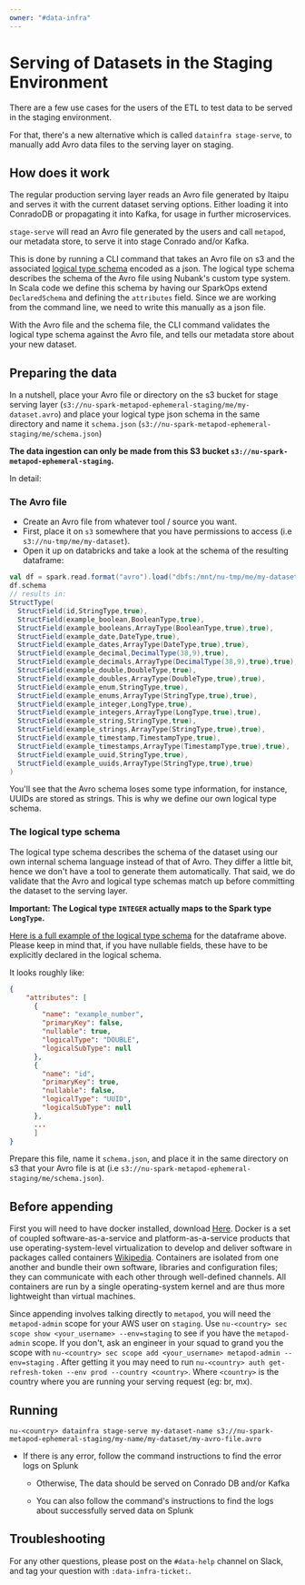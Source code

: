 ```yaml
---
owner: "#data-infra"
---
```


<!-- markdwonlint-disable-file -->

# Serving of Datasets in the Staging Environment

There are a few use cases for the users of the ETL to test data to be served in the staging environment.

For that, there's a new alternative which is called `datainfra stage-serve`, to manually add Avro data files to the serving layer on staging.

## How does it work

The regular production serving layer reads an Avro file generated by Itaipu and serves it with the current dataset serving options. Either loading it into ConradoDB or propagating it into Kafka, for usage in further microservices.

`stage-serve` will read an Avro file generated by the users and call `metapod`, our metadata store, to serve it into stage Conrado and/or Kafka.

This is done by running a CLI command that takes an Avro file on s3 and the associated [logical type schema](/glossary.md#logical-type-schema) encoded as a json. The logical type schema describes the schema of the Avro file using Nubank's custom type system. In Scala code we define this schema by having our SparkOps extend `DeclaredSchema` and defining the `attributes` field. Since we are working from the command line, we need to write this manually as a json file.

With the Avro file and the schema file, the CLI command validates the logical type schema against the Avro file, and tells our metadata store about your new dataset.

## Preparing the data

In a nutshell, place your Avro file or directory on the s3 bucket for stage serving layer (`s3://nu-spark-metapod-ephemeral-staging/me/my-dataset.avro`) and place your logical type json schema in the same directory and name it `schema.json` (`s3://nu-spark-metapod-ephemeral-staging/me/schema.json`)

**The data ingestion can only be made from this S3 bucket `s3://nu-spark-metapod-ephemeral-staging`.**

In detail:

### The Avro file

- Create an Avro file from whatever tool / source you want.
- First, place it on `s3` somewhere that you have permissions to access (i.e `s3://nu-tmp/me/my-dataset`).
- Open it up on databricks and take a look at the schema of the resulting dataframe:

```scala
val df = spark.read.format("avro").load("dbfs:/mnt/nu-tmp/me/my-dataset")
df.schema
// results in:
StructType(
  StructField(id,StringType,true),
  StructField(example_boolean,BooleanType,true),
  StructField(example_booleans,ArrayType(BooleanType,true),true),
  StructField(example_date,DateType,true),
  StructField(example_dates,ArrayType(DateType,true),true),
  StructField(example_decimal,DecimalType(38,9),true),
  StructField(example_decimals,ArrayType(DecimalType(38,9),true),true),
  StructField(example_double,DoubleType,true),
  StructField(example_doubles,ArrayType(DoubleType,true),true),
  StructField(example_enum,StringType,true),
  StructField(example_enums,ArrayType(StringType,true),true),
  StructField(example_integer,LongType,true),
  StructField(example_integers,ArrayType(LongType,true),true),
  StructField(example_string,StringType,true),
  StructField(example_strings,ArrayType(StringType,true),true),
  StructField(example_timestamp,TimestampType,true),
  StructField(example_timestamps,ArrayType(TimestampType,true),true),
  StructField(example_uuid,StringType,true),
  StructField(example_uuids,ArrayType(StringType,true),true)
)
```

You'll see that the Avro schema loses some type information, for instance, UUIDs are stored as strings.
This is why we define our own logical type schema.

### The logical type schema

The logical type schema describes the schema of the dataset using our own internal schema language instead of that of Avro.
They differ a little bit, hence we don't have a tool to generate them automatically.
That said, we do validate that the Avro and logical type schemas match up before committing the dataset to the serving layer.

**Important: The Logical type `INTEGER` actually maps to the Spark type `LongType`.**

[Here is a full example of the logical type schema](../manual_series_schema.json) for the dataframe above.
Please keep in mind that, if you have nullable fields, these have to be explicitly declared in the logical schema.

It looks roughly like:

```json
{
    "attributes": [
      {
        "name": "example_number",
        "primaryKey": false,
        "nullable": true,
        "logicalType": "DOUBLE",
        "logicalSubType": null
      },
      {
        "name": "id",
        "primaryKey": true,
        "nullable": false,
        "logicalType": "UUID",
        "logicalSubType": null
      },
      ...
      ]
}
```

Prepare this file, name it `schema.json`, and place it in the same directory on s3 that your Avro file is at (i.e `s3://nu-spark-metapod-ephemeral-staging/me/schema.json`).

## Before appending

First you will need to have docker installed, download [Here](https://download.docker.com/mac/stable/Docker.dmg). Docker is a set of coupled software-as-a-service and platform-as-a-service products that use operating-system-level virtualization to develop and deliver software in packages called containers [Wikipedia](https://en.wikipedia.org/wiki/Docker_(software)). Containers are isolated from one another and bundle their own software, libraries and configuration files; they can communicate with each other through well-defined channels. All containers are run by a single operating-system kernel and are thus more lightweight than virtual machines.

Since appending involves talking directly to `metapod`, you will need the `metapod-admin` scope for your AWS user on `staging`. Use `nu-<country> sec scope show <your_username> --env=staging` to see if you have the `metapod-admin` scope. If you don't, ask an engineer in your squad to grand you the scope with `nu-<country> sec scope add <your_username> metapod-admin --env=staging` . After getting it you may need to run `nu-<country> auth get-refresh-token --env prod --country <country>`. Where `<country>` is the country where you are running your serving request (eg: br, mx).

## Running

```
nu-<country> datainfra stage-serve my-dataset-name s3://nu-spark-metapod-ephemeral-staging/my-name/my-dataset/my-avro-file.avro
```

* If there is any error, follow the command instructions to find the error logs on Splunk

  * Otherwise, The data should be served on Conrado DB and/or Kafka

  * You can also follow the command's instructions to find the logs about successfully served data on Splunk

## Troubleshooting

For any other questions, please post on the `#data-help` channel on Slack, and tag your question with `:data-infra-ticket:`.
